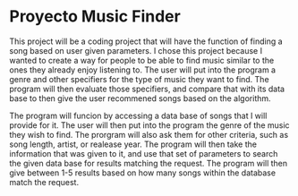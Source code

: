 # Proyecto Music Finder
This project will be a coding project that will have the function of finding a song based on user given parameters. I chose this project because I wanted to create a way for people to be able to find music similar to the ones they already enjoy listening to. The user will put into the program a genre and other specifiers for the type of music they want to find. The program will then evaluate those specifiers, and compare that with its data base to then give the user recommened songs based on the algorithm.

The program will funcion by accessing a data base of songs that I will provide for it. The user will then put into the program the genre of the music they wish to find. The prorgram will also ask them for other criteria, such as song length, artist, or realease year. The program will then take the information that was given to it, and use that set of parameters to search the given data base for results matching the request. The program will then give between 1-5 results based on how many songs within the database match the request.
